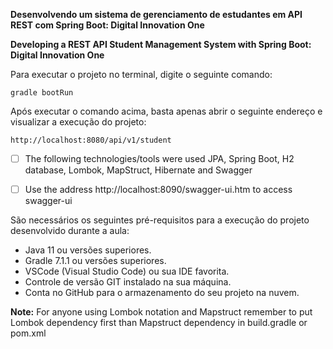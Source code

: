 **Desenvolvendo um sistema de gerenciamento de estudantes em API REST com Spring Boot: Digital Innovation One**

**Developing a REST API Student Management System with Spring Boot: Digital Innovation One**



Para executar o projeto no terminal, digite o seguinte comando:

```shell script
gradle bootRun 
```

Após executar o comando acima, basta apenas abrir o seguinte endereço e visualizar a execução do projeto:

```
http://localhost:8080/api/v1/student
```
 - [ ] The following technologies/tools were used JPA, Spring Boot, H2 database, Lombok, MapStruct, Hibernate and Swagger 
 - [ ] Use the address http://localhost:8090/swagger-ui.htm to access swagger-ui


São necessários os seguintes pré-requisitos para a execução do projeto desenvolvido durante a aula:

* Java 11 ou versões superiores.
* Gradle 7.1.1 ou versões superiores.
* VSCode (Visual Studio Code) ou sua IDE favorita.
* Controle de versão GIT instalado na sua máquina.
* Conta no GitHub para o armazenamento do seu projeto na nuvem.

**Note:** For anyone using Lombok notation and Mapstruct remember to put Lombok dependency first than Mapstruct dependency in build.gradle or pom.xml
